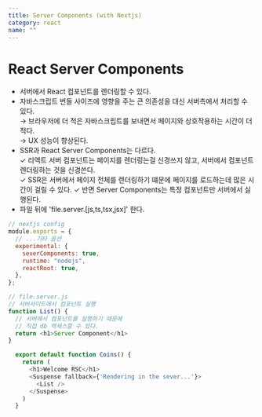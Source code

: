 ```yaml
---
title: Server Components (with Nextjs)
category: react
name: ""
---
```


# React Server Components

- 서버에서 React 컴포넌트를 렌더링할 수 있다.
- 자바스크립트 번들 사이즈에 영향을 주는 큰 의존성을 대신 서버측에서 처리할 수 있다.  
  → 브라우저에 더 적은 자바스크립트를 보내면서 페이지와 상호작용하는 시간이 더 적다.  
  → UX 성능이 향상된다.
- SSR과 React Server Components는 다르다.  
  ✓ 리액트 서버 컴포넌트는 페이지를 렌더링는걸 신경쓰지 않고, 서버에서 컴포넌트 렌더링하는 것을 신경쓴다.  
  ✓ SSR은 서버에서 페이지 전체를 렌더링하기 떄문에 페이지를 로드하는데 많은 시간이 걸릴 수 있다.
  ✓ 반면 Server Components는 특정 컴포넌트만 서버에서 실행된다.
- 파일 뒤에 'file.server.[js,ts,tsx,jsx]' 한다.

```javascript
// nextjs config
module.exports = {
  // ...기타 옵션
  experimental: {
    severComponents: true,
    runtime: "nodejs",
    reactRoot: true,
  },
};
```

```javascript
// file.server.js
// 서버사이드에서 컴포넌트 실행
function List() {
  // 서버에서 컴포넌트를 실행하기 때문에
  // 직접 db 엑세스할 수 있다.
  return <h1>Server Component</h1>
}

  export default function Coins() {
    return (
      <h1>Welcome RSC</h1>
      <Suspense fallback={'Rendering in the sever...'}>
        <List />
      </Suspense>
    )
  }
```
